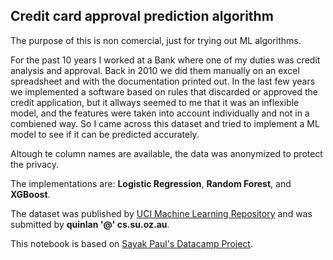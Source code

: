 ## Credit card approval prediction algorithm

The purpose of this is non comercial, just for trying out ML algorithms.

For the past 10 years I worked at a Bank where one of my duties was credit analysis and approval. Back in 2010 we did them manually on an excel spreadsheet and with the documentation printed out. In the last few years we implemented a software based on rules that discarded or approved the credit application, but it allways seemed to me that it was an inflexible model, and the features were taken into account individually and not in a combiened way. So I came across this dataset and tried to implement a ML model to see if it can be predicted accurately. 

Altough te column names are available, the data was anonymized to protect the privacy.

The implementations are: **Logistic Regression**, **Random Forest**, and **XGBoost**. 

The dataset was published by [UCI Machine Learning Repository](http://archive.ics.uci.edu/ml/datasets/credit+approval) and was submitted by **quinlan '@' cs.su.oz.au**.

This notebook is based on [Sayak Paul's Datacamp Project](https://www.datacamp.com/projects/558).